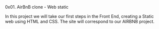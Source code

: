 0x01. AirBnB clone - Web static

In this project we will take our first steps in the Front End, creating a Static web using HTML and CSS. 
The site will correspond to our AIRBNB project.
